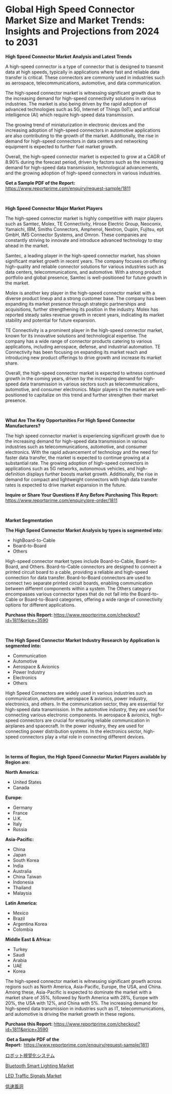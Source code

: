 <p><h1>Global High Speed Connector Market Size and Market Trends: Insights and Projections from 2024 to 2031</h1></p><p><strong>High Speed Connector Market Analysis and Latest Trends</strong></p>
<p><p>A high-speed connector is a type of connector that is designed to transmit data at high speeds, typically in applications where fast and reliable data transfer is critical. These connectors are commonly used in industries such as aerospace, telecommunications, automotive, and data communication.</p><p>The high-speed connector market is witnessing significant growth due to the increasing demand for high-speed connectivity solutions in various industries. The market is also being driven by the rapid adoption of advanced technologies such as 5G, Internet of Things (IoT), and artificial intelligence (AI) which require high-speed data transmission.</p><p>The growing trend of miniaturization in electronic devices and the increasing adoption of high-speed connectors in automotive applications are also contributing to the growth of the market. Additionally, the rise in demand for high-speed connectors in data centers and networking equipment is expected to further fuel market growth.</p><p>Overall, the high-speed connector market is expected to grow at a CAGR of 8.90% during the forecast period, driven by factors such as the increasing demand for high-speed data transmission, technological advancements, and the growing adoption of high-speed connectors in various industries.</p></p>
<p><strong>Get a Sample PDF of the Report:&nbsp;</strong> <a href="https://www.reportprime.com/enquiry/request-sample/1811">https://www.reportprime.com/enquiry/request-sample/1811</a></p>
<p>&nbsp;</p>
<p><strong>High Speed Connector Major Market Players</strong></p>
<p><p>The high-speed connector market is highly competitive with major players such as Samtec, Molex, TE Connectivity, Hirose Electric Group, Neoconix, Yamaichi, IBM, Smiths Connectors, Amphenol, Nextron, Oupiin, Fujitsu, ept GmbH, IMS Connector Systems, and Omron. These companies are constantly striving to innovate and introduce advanced technology to stay ahead in the market.</p><p>Samtec, a leading player in the high-speed connector market, has shown significant market growth in recent years. The company focuses on offering high-quality and reliable connector solutions for various industries such as data centers, telecommunications, and automotive. With a strong product portfolio and global presence, Samtec is well-positioned for future growth in the market.</p><p>Molex is another key player in the high-speed connector market with a diverse product lineup and a strong customer base. The company has been expanding its market presence through strategic partnerships and acquisitions, further strengthening its position in the industry. Molex has reported steady sales revenue growth in recent years, indicating its market stability and potential for future expansion.</p><p>TE Connectivity is a prominent player in the high-speed connector market, known for its innovative solutions and technological expertise. The company has a wide range of connector products catering to various applications, including aerospace, defense, and industrial automation. TE Connectivity has been focusing on expanding its market reach and introducing new product offerings to drive growth and increase its market share.</p><p>Overall, the high-speed connector market is expected to witness continued growth in the coming years, driven by the increasing demand for high-speed data transmission in various sectors such as telecommunications, automotive, and consumer electronics. Major players in the market are well-positioned to capitalize on this trend and further strengthen their market presence.</p></p>
<p>&nbsp;</p>
<p><strong>What Are The Key Opportunities For High Speed Connector Manufacturers?</strong></p>
<p><p>The high speed connector market is experiencing significant growth due to the increasing demand for high-speed data transmission in various industries such as telecommunications, automotive, and consumer electronics. With the rapid advancement of technology and the need for faster data transfer, the market is expected to continue growing at a substantial rate. The growing adoption of high-speed connectors in applications such as 5G networks, autonomous vehicles, and high-definition displays further boosts market growth. Additionally, the rise in demand for compact and lightweight connectors with high data transfer rates is expected to drive market expansion in the future.</p></p>
<p><strong>Inquire or Share Your Questions If Any Before Purchasing This Report:</strong> <a href="https://www.reportprime.com/enquiry/pre-order/1811">https://www.reportprime.com/enquiry/pre-order/1811</a></p>
<p>&nbsp;</p>
<p><strong>Market Segmentation</strong></p>
<p><strong>The High Speed Connector Market Analysis by types is segmented into:</strong></p>
<p><ul><li>highBoard-to-Cable</li><li>Board-to-Board</li><li>Others</li></ul></p>
<p><p>High-speed connector market types include Board-to-Cable, Board-to-Board, and Others. Board-to-Cable connectors are designed to connect a printed circuit board to a cable, providing a reliable and high-speed connection for data transfer. Board-to-Board connectors are used to connect two separate printed circuit boards, enabling communication between different components within a system. The Others category encompasses various connector types that do not fall into the Board-to-Cable or Board-to-Board categories, offering a wide range of connectivity options for different applications.</p></p>
<p><strong>Purchase this Report:&nbsp;</strong><a href="https://www.reportprime.com/checkout?id=1811&price=3590">https://www.reportprime.com/checkout?id=1811&price=3590</a></p>
<p>&nbsp;</p>
<p><strong>The High Speed Connector Market Industry Research by Application is segmented into:</strong></p>
<p><ul><li>Communication</li><li>Automotive</li><li>Aerospace & Avionics</li><li>Power Industry</li><li>Electronics</li><li>Others</li></ul></p>
<p><p>High Speed Connectors are widely used in various industries such as communication, automotive, aerospace & avionics, power industry, electronics, and others. In the communication sector, they are essential for high-speed data transmission. In the automotive industry, they are used for connecting various electronic components. In aerospace & avionics, high-speed connectors are crucial for ensuring reliable communication in airplanes and spacecraft. In the power industry, they are used for connecting power distribution systems. In the electronics sector, high-speed connectors play a vital role in connecting different devices.</p></p>
<p>&nbsp;</p>
<p><strong>In terms of Region, the High Speed Connector Market Players available by Region are:</strong></p>
<p>
    <p> <strong> North America: </strong>
        <ul>
            <li>United States</li>
            <li>Canada</li>
        </ul>
        </p> 
    <p> <strong> Europe: </strong>
        <ul>
            <li>Germany</li>
            <li>France</li>
            <li>U.K.</li>
            <li>Italy</li>
            <li>Russia</li>
        </ul>
        </p> 
    <p> <strong> Asia-Pacific: </strong>
        <ul>
            <li>China</li>
            <li>Japan</li>
            <li>South Korea</li>
            <li>India</li>
            <li>Australia</li>
            <li>China Taiwan</li>
            <li>Indonesia</li>
            <li>Thailand</li>
            <li>Malaysia</li>
        </ul>
        </p> 
    <p> <strong> Latin America: </strong>
        <ul>
            <li>Mexico</li>
            <li>Brazil</li>
            <li>Argentina Korea</li>
            <li>Colombia</li>
        </ul>
        </p> 
    <p> <strong> Middle East & Africa: </strong>
        <ul>
            <li>Turkey</li>
            <li>Saudi</li>
            <li>Arabia</li>
            <li>UAE</li>
            <li>Korea</li>
        </ul>
    </p>
    </p>
<p><p>The high-speed connector market is witnessing significant growth across regions such as North America, Asia-Pacific, Europe, the USA, and China. Among these, Asia-Pacific is expected to dominate the market with a market share of 35%, followed by North America with 28%, Europe with 20%, the USA with 12%, and China with 5%. The increasing demand for high-speed data transmission in industries such as IT, telecommunications, and automotive is driving the market growth in these regions.</p></p>
<p><strong>Purchase this Report: </strong><a href="https://www.reportprime.com/checkout?id=1811&price=3590">https://www.reportprime.com/checkout?id=1811&price=3590</a></p>
<p>&nbsp;<strong>Get a Sample PDF of the Report:&nbsp;&nbsp;</strong><a href="https://www.reportprime.com/enquiry/request-sample/1811">https://www.reportprime.com/enquiry/request-sample/1811</a></p>
<p><strong></strong></p>
<p><p><a href="https://github.com/KaydenJohns1964/Market-Research-Report-List-1/blob/main/854248710381.md">ロボット視覚化システム</a></p><p><a href="https://github.com/WillieWoodard/Market-Research-Report-List-4/blob/main/bluetooth-smart-lighting-market.md">Bluetooth Smart Lighting Market</a></p><p><a href="https://github.com/Sarissaschmalingtr6fz2739/Market-Research-Report-List-1/blob/main/led-traffic-signals-market.md">LED Traffic Signals Market</a></p><p><a href="https://github.com/marbadji/Market-Research-Report-List-1/blob/main/695138510380.md">低速風洞</a></p></p>